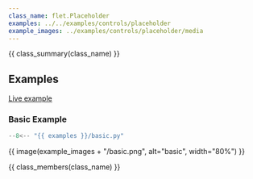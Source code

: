 ```yaml
---
class_name: flet.Placeholder
examples: ../../examples/controls/placeholder
example_images: ../examples/controls/placeholder/media
---
```


{{ class_summary(class_name) }}

## Examples

[Live example](https://flet-controls-gallery.fly.dev/layout/placeholder)

### Basic Example

```python
--8<-- "{{ examples }}/basic.py"
```

{{ image(example_images + "/basic.png", alt="basic", width="80%") }}


{{ class_members(class_name) }}
